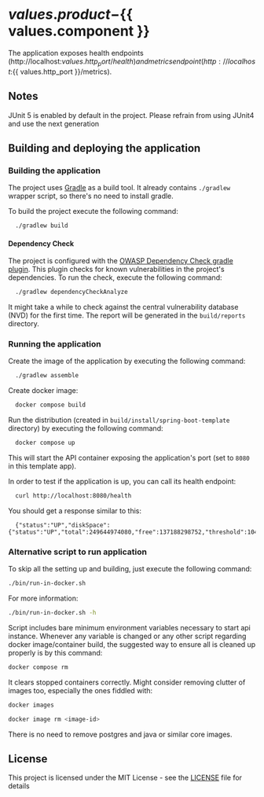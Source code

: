 # ${{ values.product }}-${{ values.component }}


The application exposes health endpoints (http://localhost:${{ values.http_port }}/health) and metrics endpoint
(http://localhost:${{ values.http_port }}/metrics).

## Notes

JUnit 5 is enabled by default in the project. Please refrain from using JUnit4 and use the next generation

## Building and deploying the application

### Building the application

The project uses [Gradle](https://gradle.org) as a build tool. It already contains
`./gradlew` wrapper script, so there's no need to install gradle.

To build the project execute the following command:

```bash
  ./gradlew build
```
#### Dependency Check

The project is configured with the [OWASP Dependency Check gradle plugin](https://jeremylong.github.io/DependencyCheck/dependency-check-gradle/index.html).
This plugin checks for known vulnerabilities in the project's dependencies. To run the check, execute the following command:

```bash
  ./gradlew dependencyCheckAnalyze
```

It might take a while to check against the central vulnerability database (NVD) for the first time. The report will be generated in the `build/reports` directory.

### Running the application

Create the image of the application by executing the following command:

```bash
  ./gradlew assemble
```

Create docker image:

```bash
  docker compose build
```

Run the distribution (created in `build/install/spring-boot-template` directory)
by executing the following command:

```bash
  docker compose up
```

This will start the API container exposing the application's port
(set to `8080` in this template app).

In order to test if the application is up, you can call its health endpoint:

```bash
  curl http://localhost:8080/health
```

You should get a response similar to this:

```
  {"status":"UP","diskSpace":{"status":"UP","total":249644974080,"free":137188298752,"threshold":10485760}}
```

### Alternative script to run application

To skip all the setting up and building, just execute the following command:

```bash
./bin/run-in-docker.sh
```

For more information:

```bash
./bin/run-in-docker.sh -h
```

Script includes bare minimum environment variables necessary to start api instance. Whenever any variable is changed or any other script regarding docker image/container build, the suggested way to ensure all is cleaned up properly is by this command:

```bash
docker compose rm
```

It clears stopped containers correctly. Might consider removing clutter of images too, especially the ones fiddled with:

```bash
docker images

docker image rm <image-id>
```

There is no need to remove postgres and java or similar core images.

## License

This project is licensed under the MIT License - see the [LICENSE](LICENSE) file for details

